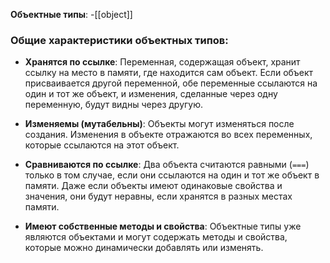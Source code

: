 **Объектные типы**:
	-[[object]]

### Общие характеристики объектных типов:
- **Хранятся по ссылке**: Переменная, содержащая объект, хранит ссылку на место в памяти, где находится сам объект. Если объект присваивается другой переменной, обе переменные ссылаются на один и тот же объект, и изменения, сделанные через одну переменную, будут видны через другую.
    
- **Изменяемы (мутабельны)**: Объекты могут изменяться после создания. Изменения в объекте отражаются во всех переменных, которые ссылаются на этот объект.
    
- **Сравниваются по ссылке**: Два объекта считаются равными (`===`) только в том случае, если они ссылаются на один и тот же объект в памяти. Даже если объекты имеют одинаковые свойства и значения, они будут неравны, если хранятся в разных местах памяти.
    
- **Имеют собственные методы и свойства**: Объектные типы уже являются объектами и могут содержать методы и свойства, которые можно динамически добавлять или изменять.